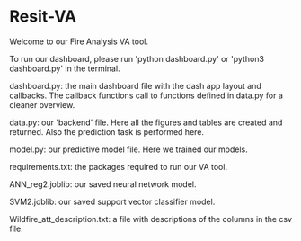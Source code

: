 # Resit-VA

Welcome to our Fire Analysis VA tool.

To run our dashboard, please run 'python dashboard.py' or 'python3 dashboard.py' in the terminal.

dashboard.py: the main dashboard file with the dash app layout and callbacks. The callback functions call to functions defined in data.py for a cleaner overview.

data.py: our 'backend' file. Here all the figures and tables are created and returned. Also the prediction task is performed here.

model.py: our predictive model file. Here we trained our models.

requirements.txt: the packages required to run our VA tool.

ANN_reg2.joblib: our saved neural network model.

SVM2.joblib: our saved support vector classifier model.

Wildfire_att_description.txt: a file with descriptions of the columns in the csv file.
